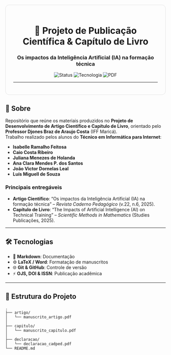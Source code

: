 <!-- README.md -->

<div align="center" style="border:1px solid #e0e0e0; border-radius:12px; padding:24px; max-width:800px; margin:auto;">

  <h1>🚀 Projeto de Publicação Científica &amp; Capítulo de Livro</h1>
   <h3>Os impactos da Inteligência Artificial (IA) na formação técnica</h3>
  <p>
    <img src="https://img.shields.io/badge/Status-Concluído-brightgreen" alt="Status"/>
    <img src="https://img.shields.io/badge/Tecnologia-IA-blue" alt="Tecnologia"/>
    <img src="https://img.shields.io/badge/Formato-PDF-red" alt="PDF"/>
  </p>

  <hr/>
</div>

  ## 📘 Sobre

  Repositório que reúne os materiais produzidos no **Projeto de Desenvolvimento de Artigo Científico e Capítulo de Livro**, orientado pelo **Professor Djones Braz de Araujo Costa** (IFF Maricá).  
  Trabalho realizado pelos alunos do **Técnico em Informática para Internet**:
  - **Isabelle Ramalho Feitosa** 
  - **Caio Costa Ribeiro**  
  - **Juliana Menezes de Holanda**  
  - **Ana Clara Mendes P. dos Santos**  
  - **João Victor Dornelas Leal**   
  - **Luís Miguell de Souza**  

  ### Principais entregáveis
  - **Artigo Científico**: “Os impactos da Inteligência Artificial (IA) na formação técnica” – *Revista Caderno Pedagógico* (v.22, n.6, 2025).  
  - **Capítulo de Livro**: “The Impacts of Artificial Intelligence (AI) on Technical Training” – *Scientific Methods in Mathematics* (Studies Publicações, 2025).

  ---

  ## 🛠 Tecnologias

  - 📄 **Markdown**: Documentação  
  - ⚙️ **LaTeX / Word**: Formatação de manuscritos  
  - 🌐 **Git & GitHub**: Controle de versão  
  - ⚡ **OJS, DOI & ISSN**: Publicação acadêmica

  ---

  ## 📁 Estrutura do Projeto

  ```text
  .
  ├── artigo/
  │   └── manuscrito_artigo.pdf
  │ 
  ├── capitulo/
  │   └── manuscrito_capitulo.pdf
  │ 
  ├── declaracao/
  │   └── declaracao_cadped.pdf
  └── README.md

